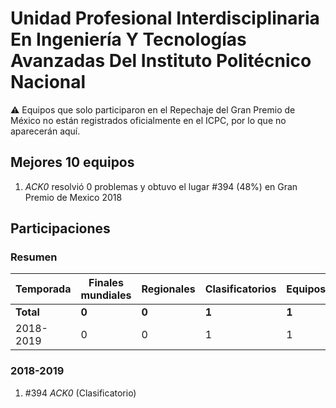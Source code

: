 # Unidad Profesional Interdisciplinaria En Ingeniería Y Tecnologías Avanzadas Del Instituto Politécnico Nacional

:warning: Equipos que solo participaron en el Repechaje del Gran Premio de México no están registrados oficialmente en el ICPC, por lo que no aparecerán aquí.

## Mejores 10 equipos

1. _ACK0_ resolvió 0 problemas y obtuvo el lugar #394 (48%) en Gran Premio de Mexico 2018

## Participaciones

### Resumen

| Temporada | Finales mundiales | Regionales | Clasificatorios | Equipos |
| --- | --- | --- | --- | --- |
| **Total** | **0** | **0** | **1** | **1** |
| 2018-2019 | 0 | 0 | 1 | 1 |

### 2018-2019

1. #394 _ACK0_ (Clasificatorio)



